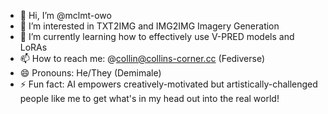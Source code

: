 - 👋 Hi, I’m @mclmt-owo
- 👀 I’m interested in TXT2IMG and IMG2IMG Imagery Generation
- 🌱 I’m currently learning how to effectively use V-PRED models and LoRAs
- 📫 How to reach me: @collin@collins-corner.cc (Fediverse)
- 😄 Pronouns: He/They (Demimale)
- ⚡ Fun fact: AI empowers creatively-motivated but artistically-challenged people like me to get what's in my head out into the real world!
